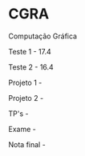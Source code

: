 # CGRA
Computação Gráfica

Teste 1 - 17.4

Teste 2 - 16.4

Projeto 1 - 

Projeto 2 - 

TP's - 

Exame - 

Nota final - 
